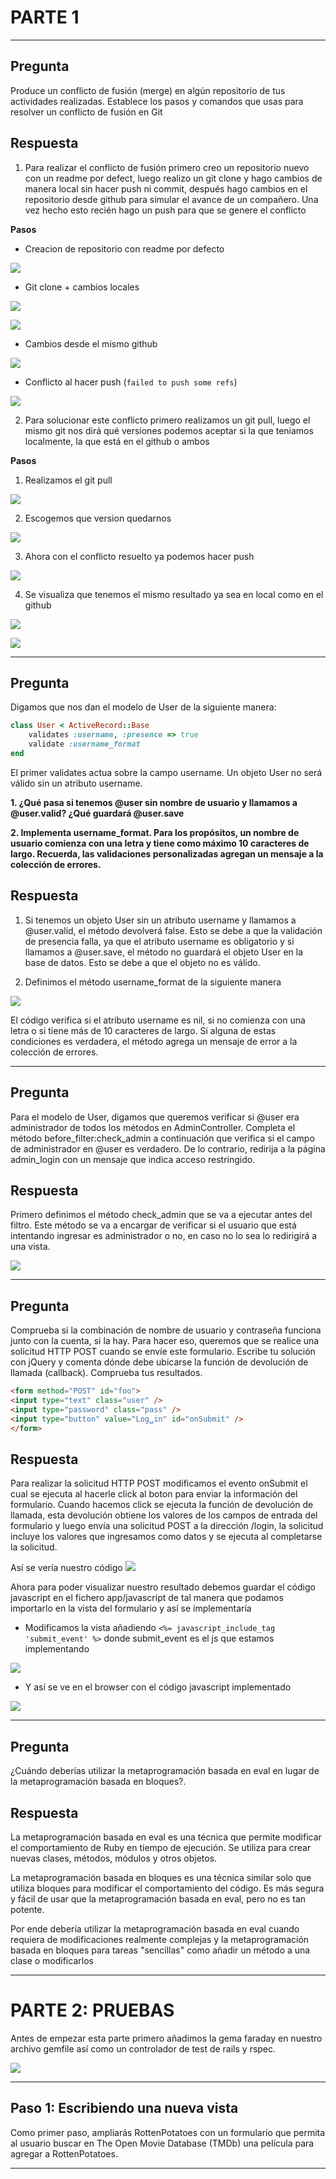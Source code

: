 # PARTE 1

***
## Pregunta

Produce un conflicto de fusión (merge) en algún repositorio de tus actividades realizadas. Establece los pasos y comandos que usas para resolver un conflicto de fusión en Git

## Respuesta

1. Para realizar el conflicto de fusión primero creo un repositorio nuevo con un readme por defect, luego realizo un git clone y hago cambios de manera local sin hacer push ni commit, después hago cambios en el repositorio desde github para simular el avance de un compañero. Una vez hecho esto recién hago un push para que se genere el conflicto

**Pasos**

- Creacion de repositorio con readme por defecto

![](imagenes/1.png)

- Git clone + cambios locales

![](imagenes/2.png)

![](imagenes/3.png)

- Cambios desde el mismo github

![](imagenes/4.png)

- Conflicto al hacer push (`failed to push some refs`)

![](imagenes/5.png)

2. Para solucionar este conflicto primero realizamos un git pull, luego el mismo git nos dirá qué versiones podemos aceptar si la que teniamos localmente, la que está en el github o ambos

**Pasos**

1. Realizamos el git pull

![](imagenes/6.png)

2. Escogemos que version quedarnos

![](imagenes/7.png)

3. Ahora con el conflicto resuelto ya podemos hacer push

![](imagenes/8.png)

4. Se visualiza que tenemos el mismo resultado ya sea en local como en el github

![](imagenes/9.png)

![](imagenes/10.png)

***

## Pregunta

Digamos que nos dan el modelo de User de la siguiente manera: 

```Ruby
class User < ActiveRecord::Base
    validates :username, :presence => true
    validate :username_format
end
```

El primer validates actua sobre la campo username. Un objeto User no será válido sin un atributo username. 

**1. ¿Qué pasa si tenemos @user sin nombre de usuario y llamamos a @user.valid? ¿Qué guardará @user.save**

**2. Implementa username_format. Para los propósitos, un nombre de usuario comienza con una letra y tiene como máximo 10 caracteres de largo. Recuerda, las validaciones personalizadas agregan un mensaje a la colección de errores.**

## Respuesta

1. Si tenemos un objeto User sin un atributo username y llamamos a @user.valid, el método devolverá false. Esto se debe a que la validación de presencia falla, ya que el atributo username es obligatorio y si llamamos a @user.save, el método no guardará el objeto User en la base de datos. Esto se debe a que el objeto no es válido.

2.  Definimos el método username_format de la siguiente manera

![](imagenes/11.png)

El código verifica si el atributo username es nil, si no comienza con una letra o si tiene más de 10 caracteres de largo. Si alguna de estas condiciones es verdadera, el método agrega un mensaje de error a la colección de errores.

***

## Pregunta

Para el modelo de User, digamos que queremos verificar si @user era administrador de todos los métodos en AdminController. Completa el método before_filter:check_admin a continuación que verifica si el campo de administrador en @user es verdadero. De lo contrario, redirija a la página admin_login con un mensaje que indica acceso restringido.

## Respuesta

Primero definimos el método check_admin que se va a ejecutar antes del filtro. Este método se va a encargar de verificar si el usuario que está intentando ingresar es administrador o no, en caso no lo sea lo redirigirá a una vista.

![](imagenes/12.png)

***

## Pregunta

Comprueba si la combinación de nombre de usuario y contraseña funciona junto con la cuenta, si la hay. Para hacer eso, queremos que se realice una solicitud HTTP POST cuando se envíe este formulario. Escribe tu solución con jQuery y comenta dónde debe ubicarse la función de devolución de llamada (callback). Comprueba tus resultados.

```Html
<form method="POST" id="foo">
<input type="text" class="user" />
<input type="password" class="pass" />
<input type="button" value="Log␣in" id="onSubmit" />
</form>
```

## Respuesta

Para realizar la solicitud HTTP POST modificamos el evento onSubmit el cual se ejecuta al hacerle click al boton para enviar la información del formulario. Cuando hacemos click se ejecuta la función de devolución de llamada, esta devolución obtiene los valores de los campos de entrada del formulario y luego envía una solicitud POST a la dirección /login, la solicitud incluye los valores que ingresamos como datos y se ejecuta al completarse la solicitud.

Así se vería nuestro código
![](imagenes/13.png)

Ahora para poder visualizar nuestro resultado debemos guardar el código javascript en el fichero app/javascript de tal manera que podamos importarlo en la vista del formulario y así se implementaría

- Modificamos la vista añadiendo `<%= javascript_include_tag 'submit_event' %>` donde submit_event es el js que estamos implementando

![](imagenes/14.png)

- Y así se ve en el browser con el código javascript implementado

![](imagenes/15.png)

***


## Pregunta

¿Cuándo deberías utilizar la metaprogramación basada en eval en lugar de la metaprogramación basada en bloques?.

## Respuesta

La metaprogramación basada en eval es una técnica que permite modificar el comportamiento de Ruby en tiempo de ejecución. Se utiliza para crear nuevas clases, métodos, módulos y otros objetos.

La metaprogramación basada en bloques es una técnica similar solo que utiliza bloques para modificar el comportamiento del código. Es más segura y fácil de usar que la metaprogramación basada en eval, pero no es tan potente.

Por ende debería utilizar la metaprogramación basada en eval cuando requiera de modificaciones realmente complejas y la metaprogramación basada en bloques para tareas "sencillas" como añadir un método a una clase o modificarlos

***

# PARTE 2: PRUEBAS

Antes de empezar esta parte primero añadimos la gema faraday en nuestro archivo gemfile así como un controlador de test de rails y rspec.

![](imagenes/16.png)

***

## Paso 1: Escribiendo una nueva vista

Como primer paso, ampliarás RottenPotatoes con un formulario que permita al usuario buscar en The Open Movie Database (TMDb) una película para agregar a RottenPotatoes. 




***

